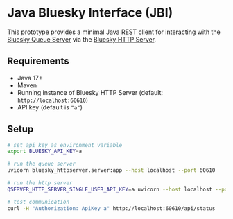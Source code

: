 
# Java Bluesky Interface (JBI)

This prototype provides a minimal Java REST client for interacting with the [Bluesky Queue Server](https://blueskyproject.io/bluesky-queueserver/) via the [Bluesky HTTP Server](https://blueskyproject.io/bluesky-httpserver/).

## Requirements

- Java 17+
- Maven
- Running instance of Bluesky HTTP Server (default: `http://localhost:60610`)
- API key (default is `"a"`)

## Setup

   ```sh
   # set api key as environment variable
   export BLUESKY_API_KEY=a

   # run the queue server
   uvicorn bluesky_httpserver.server:app --host localhost --port 60610

   # run the http server
   QSERVER_HTTP_SERVER_SINGLE_USER_API_KEY=a uvicorn --host localhost --port 60610 bluesky_httpserver.server:app 

   # test communication
   curl -H "Authorization: ApiKey a" http://localhost:60610/api/status
   ```